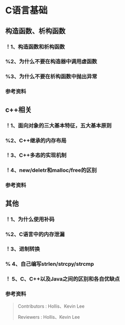 # C语言基础

## 构造函数、析构函数
### ！1、构造函数和析构函数

### %2、为什么不要在构造器中调用虚函数

### %3、为什么不要在析构函数中抛出异常

### 参考资料


## c++相关
### ！1、面向对象的三大基本特征，五大基本原则 

### %2、C++继承的内存布局 

### ！3、C++多态的实现机制 

### ！4、new/deletr和malloc/free的区别

### 参考资料

## 其他
### ！1、为什么使用补码 

### %2、C语言中的内存泄漏 

### ！3、进制转换

### % 4、自己编写strlen/strcpy/strcmp

### ！ 5、C、C++以及Java之间的区别和各自优缺点

### 参考资料


> Contributors : Hollis、Kevin Lee
>
> Reviewers : Hollis、Kevin Lee